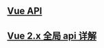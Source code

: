 ## [Vue API](https://cn.vuejs.org/v2/api/)


## [Vue 2.x 全局 api 详解](http://nanchao.win/2017/12/19/vue-global-api/)

